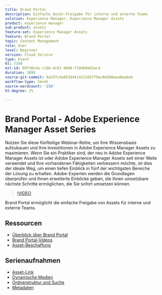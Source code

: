 ```yaml
---
title: Brand Portal
description: Einfache Asset-Freigabe für interne und externe Teams
solution: Experience Manager, Experience Manager Assets
product: experience manager
sub-product: assets
feature-set: Experience Manager Assets
feature: Brand Portal
topic: Content Management
role: User
level: Beginner
version: Cloud Service
type: Event
kt: 7340
exl-id: 89f30cda-c166-4c61-9840-f104b8e62ac4
duration: 3095
source-git-commit: 9a297cda953d4414131657f9ac84580aea0eabeb
workflow-type: tm+mt
source-wordcount: '150'
ht-degree: 2%

---
```


# Brand Portal - Adobe Experience Manager Asset Series

Nutzen Sie diese fünfteilige Webinar-Reihe, um Ihre Wissensbasis aufzubauen und Ihre Investitionen in Adobe Experience Manager Assets zu maximieren. Wenn Sie ein Praktiker sind, der neu in Adobe Experience Manager Assets ist oder Adobe Experience Manager Assets seit einer Weile verwendet und Ihre vorhandenen Fähigkeiten verbessern möchte, ist dies der ideale Weg, um einen tiefen Einblick in fünf der wichtigsten Bereiche der Lösung zu erhalten. Adobe-Experten werden die Grundlagen überprüfen und Ihnen erweiterte Einblicke geben, die Ihnen umsetzbare nächste Schritte ermöglichen, die Sie sofort umsetzen können.

>[!VIDEO](https://video.tv.adobe.com/v/332133/?quality=12&learn=on&hidetitle=true)

Brand Portal ermöglicht die einfache Freigabe von Assets für interne und externe Teams.

## Ressourcen

* [Überblick über Brand Portal](https://experienceleague.adobe.com/docs/experience-manager-brand-portal/using/introduction/brand-portal.html)
* [Brand Portal-Videos](https://experienceleague.adobe.com/docs/experience-manager-learn/assets/sharing/brand-portal/brand-portal.html)
* [Asset-Beschaffung](https://experienceleague.adobe.com/docs/experience-manager-brand-portal/using/asset-sourcing-in-brand-portal/brand-portal-asset-sourcing.html)

## Serienaufnahmen

* [Asset-Link](asset-link.md)
* [Dynamische Medien](dynamic-media.md)
* [Ordnerstruktur und Suche](folder-structure-search.md)
* [Metadaten](metadata.md)
